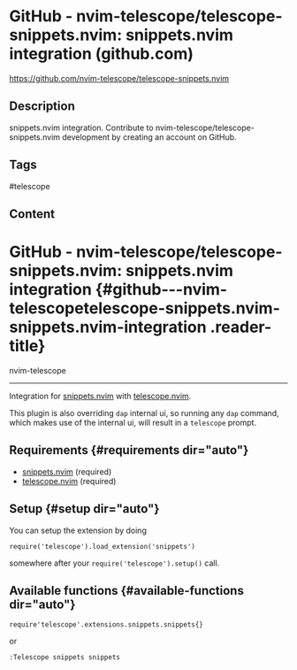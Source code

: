 # GitHub - nvim-telescope/telescope-snippets.nvim: snippets.nvim integration (github.com)

<https://github.com/nvim-telescope/telescope-snippets.nvim>

## Description

snippets.nvim integration. Contribute to nvim-telescope/telescope-snippets.nvim development by creating an account on GitHub.

## Tags

#telescope

## Content

GitHub - nvim-telescope/telescope-snippets.nvim: snippets.nvim integration {#github---nvim-telescopetelescope-snippets.nvim-snippets.nvim-integration .reader-title}
==========================================================================

nvim-telescope

------------------------------------------------------------------------

Integration for [snippets.nvim](https://github.com/norcalli/snippets.nvim) with [telescope.nvim](https://github.com/nvim-telescope/telescope.nvim).

This plugin is also overriding `dap` internal ui, so running any `dap` command, which makes use of the internal ui, will result in a `telescope` prompt.

Requirements {#requirements dir="auto"}
------------

-   [snippets.nvim](https://github.com/norcalli/snippets.nvim) (required)
-   [telescope.nvim](https://github.com/nvim-telescope/telescope.nvim) (required)

Setup {#setup dir="auto"}
-----

You can setup the extension by doing

    require('telescope').load_extension('snippets')

somewhere after your `require('telescope').setup()` call.

Available functions {#available-functions dir="auto"}
-------------------

    require'telescope'.extensions.snippets.snippets{}

or

    :Telescope snippets snippets
